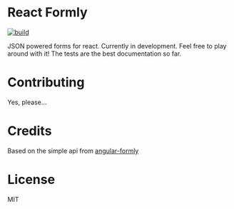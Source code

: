 # React Formly

[![build](https://travis-ci.org/kentcdodds/react-formly.svg)](https://travis-ci.org/kentcdodds/react-formly)

JSON powered forms for react. Currently in development. Feel free to play around with it! The tests are the best
documentation so far.

# Contributing

Yes, please...

# Credits

Based on the simple api from [angular-formly](https://github.com/nimbly/angular-formly)
 
# License
 
MIT